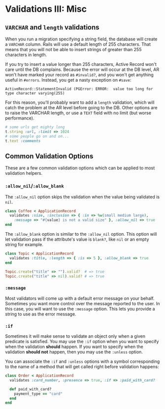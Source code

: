 # Validations III: Misc

## `VARCHAR` and `length` validations

When you run a migration specifying a string field, the database will
create a `VARCHAR` column. Rails will use a default length of 255
characters. That means that you will not be able to insert strings of
greater than 255 characters in length.

If you try to insert a value longer than 255 characters, Active Record
won't care until the DB complains. Because the error will occur at the
DB level, AR won't have marked your record as `#invalid?`, and you
won't get anything useful in `#errors`. Instead, you get a nasty
exception on `#save`:

```
ActiveRecord::StatementInvalid (PGError: ERROR:  value too long for type character varying(255)
```

For this reason, you'll probably want to add a `length` validation,
which will catch the problem at the AR level before going to the
DB. Other options are to raise the VARCHAR length, or use a `TEXT`
field with no limit (but worse performance).

```ruby
# some urls get mighty long
t.string :url, :limit => 1024
# some people go on and on...
t.text :comments
```

## Common Validation Options

These are a few common validation options which can be applied to most
validation helpers.

### `:allow_nil`/`:allow_blank`

The `:allow_nil` option skips the validation when the value being
validated is `nil`.

```ruby
class Coffee < ApplicationRecord
  validates :size, :inclusion => { :in => %w(small medium large),
    :message => "#{value} is not a valid size" }, :allow_nil => true
end
```

The `:allow_blank` option is similar to the `:allow_nil` option. This
option will let validation pass if the attribute's value is `blank?`,
like `nil` or an empty string for example.

```ruby
class Topic < ApplicationRecord
  validates :title, :length => { :is => 5 }, :allow_blank => true
end

Topic.create("title" => "").valid?  # => true
Topic.create("title" => nil).valid? # => true
```

### `:message`

Most validators will come up with a default error message on your
behalf. Sometimes you want more control over the message reported to
the user. In this case, you will want to use the `:message`
option. This lets you provide a string to use as the error message.

### `:if`

Sometimes it will make sense to validate an object only when a given
predicate is satisfied. You may use the `:if` option when you want to
specify when the validation **should** happen. If you want to specify
when the validation **should not** happen, then you may use the
`:unless` option.

You can associate the `:if` and `:unless` options with a symbol
corresponding to the name of a method that will get called right
before validation happens:

```ruby
class Order < ApplicationRecord
  validates :card_number, :presence => true, :if => :paid_with_card?

  def paid_with_card?
    payment_type == "card"
  end
end
```
